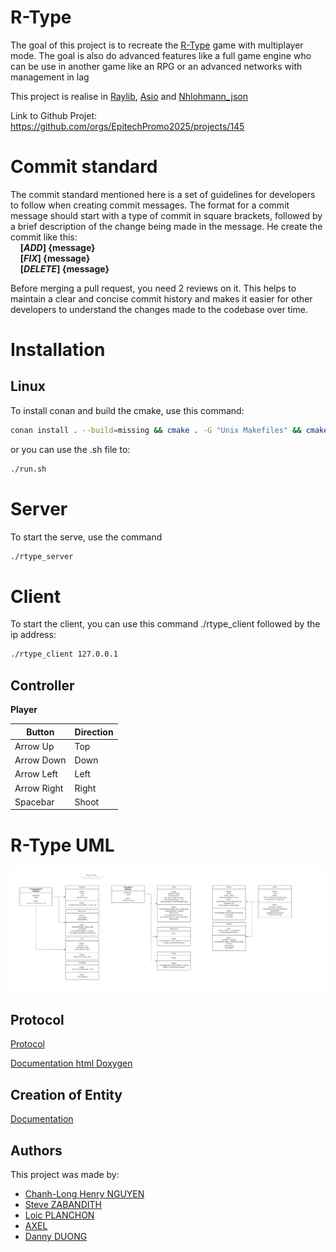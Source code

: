 # R-Type

The goal of this project is to recreate the [R-Type](https://fr.wikipedia.org/wiki/R-Type) game with multiplayer mode. The goal is also do advanced features like a full game engine who can be use in another game like an RPG or an advanced networks with management in lag

This project is realise in [Raylib](https://www.raylib.com/), [Asio](https://think-async.com/Asio/Documentation.html) and [Nhlohmann_json](https://github.com/nlohmann/json)

Link to Github Projet:
https://github.com/orgs/EpitechPromo2025/projects/145

# Commit standard

The commit standard mentioned here is a set of guidelines for developers to follow when creating commit messages.
The format for a commit message should start with a type of commit in square brackets,
followed by a brief description of the change being made in the message.
He create the commit like this: <br>&nbsp;&nbsp;&nbsp;&nbsp;**[<em>ADD</em>] {message}**
                                <br>&nbsp;&nbsp;&nbsp;&nbsp;**[<em>FIX</em>] {message}**
                                <br>&nbsp;&nbsp;&nbsp;&nbsp;**[<em>DELETE</em>] {message}**

Before merging a pull request, you need 2 reviews on it.
This helps to maintain a clear and concise commit history and makes it easier for other developers to understand the changes made to the codebase over time.

# Installation

## Linux
To install conan and build the cmake, use this command:
```bash
conan install . --build=missing && cmake . -G "Unix Makefiles" && cmake --build .
```

or you can use the .sh file to:
```bash
./run.sh
```

# Server

To start the serve, use the command
```bash
./rtype_server
```

# Client

To start the client,
you can use this command ./rtype_client followed by the ip address:
```bash
./rtype_client 127.0.0.1
```

## Controller

**Player**

 Button        | Direction
 --------------|-------------
 Arrow Up      | Top
 Arrow Down    | Down
 Arrow Left    | Left
 Arrow Right   | Right
 Spacebar      | Shoot

# R-Type UML

![alt text](doc/Rtype_UML.png)

## Protocol 

[Protocol](./doc/Protocol.md)

[Documentation html Doxygen](./doc/index.html)

## Creation of Entity

[Documentation](./doc/ConfigurationJSON.md)

## Authors

This project was made by:
 - [Chanh-Long Henry NGUYEN](https://github.com/clhenryng)
 - [Steve ZABANDITH](https://github.com/stevenzab)
 - [Loic PLANCHON](https://github.com/Loic-planchon)
 - [AXEL](https://github.com/Axel-B09)
 - [Danny DUONG](https://github.com/SkiliD)